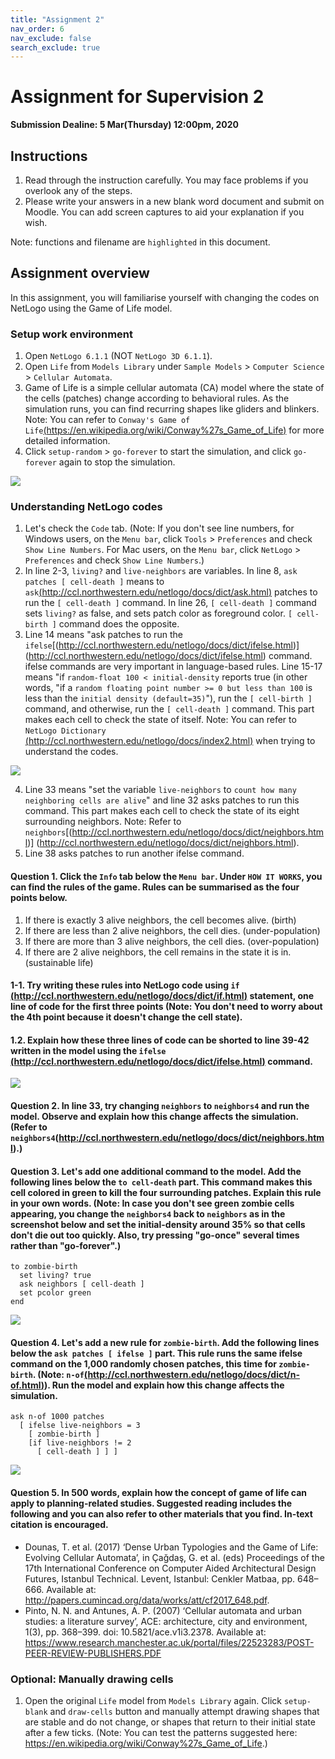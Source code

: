 ```yaml
---
title: "Assignment 2"
nav_order: 6
nav_exclude: false
search_exclude: true
---
```


# Assignment for Supervision 2
**Submission Dealine: 5 Mar(Thursday) 12:00pm, 2020**

## Instructions
1. Read through the instruction carefully. You may face problems if you overlook any of the steps.
2. Please write your answers in a new blank word document and submit on Moodle. You can add screen captures to aid your explanation if you wish.

Note: functions and filename are `highlighted` in this document.

## Assignment overview
In this assignment, you will familiarise yourself with changing the codes on NetLogo using the Game of Life model.

### Setup work environment
1. Open `NetLogo 6.1.1` (NOT `NetLogo 3D 6.1.1`).
2. Open `Life` from `Models Library` under `Sample Models` > `Computer Science` > `Cellular Automata`.
3. Game of Life is a simple cellular automata (CA) model where the state of the cells (patches) change according to behavioral rules. As the simulation runs, you can find recurring shapes like gliders and blinkers. Note: You can refer to `Conway's Game of Life`[(https://en.wikipedia.org/wiki/Conway%27s_Game_of_Life)](https://en.wikipedia.org/wiki/Conway%27s_Game_of_Life) for more detailed information.
4. Click `setup-random` > `go-forever` to start the simulation, and click `go-forever` again to stop the simulation.

![](statics/Sup2_gameoflife1.PNG)

### Understanding NetLogo codes

1. Let's check the `Code` tab. (Note: If you don't see line numbers, for Windows users, on the `Menu bar`, click `Tools` > `Preferences` and check `Show Line Numbers`. For Mac users, on the `Menu bar`, click `NetLogo` > `Preferences` and check `Show Line Numbers`.) 
2. In line 2-3, `living?` and `live-neighbors` are variables. In line 8, `ask patches [ cell-death ]` means to `ask`[(http://ccl.northwestern.edu/netlogo/docs/dict/ask.html)](http://ccl.northwestern.edu/netlogo/docs/dict/ask.html) patches to run the `[ cell-death ]` command. In line 26, `[ cell-death ]` command sets `living?` as false, and sets patch color as foreground color. `[ cell-birth ]` command does the opposite.
3. Line 14 means "ask patches to run the `ifelse`[(http://ccl.northwestern.edu/netlogo/docs/dict/ifelse.html)] (http://ccl.northwestern.edu/netlogo/docs/dict/ifelse.html) command. ifelse commands are very important in language-based rules. Line 15-17 means "if `random-float 100 < initial-density` reports true (in other words, "if a `random floating point number >= 0 but less than 100` is less than the `initial density (default=35)`"), run the `[ cell-birth ]` command, and otherwise, run the `[ cell-death ]` command. This part makes each cell to check the state of itself.
Note: You can refer to `NetLogo Dictionary` [(http://ccl.northwestern.edu/netlogo/docs/index2.html)](http://ccl.northwestern.edu/netlogo/docs/index2.html) when trying to understand the codes.

![](statics/Sup2_gameoflife2.PNG)

4. Line 33 means "set the variable `live-neighbors` to `count how many neighboring cells are alive`" and line 32 asks patches to run this command. This part makes each cell to check the state of its eight surrounding neighbors. Note: Refer to `neighbors`[(http://ccl.northwestern.edu/netlogo/docs/dict/neighbors.html)] (http://ccl.northwestern.edu/netlogo/docs/dict/neighbors.html).
5. Line 38 asks patches to run another ifelse command. 

#### Question 1. Click the `Info` tab below the `Menu bar`. Under `HOW IT WORKS`, you can find the rules of the game. Rules can be summarised as the four points below. 
1. If there is exactly 3 alive neighbors, the cell becomes alive. (birth)
2. If there are less than 2 alive neighbors, the cell dies. (under-population)
3. If there are more than 3 alive neighbors, the cell dies. (over-population)
4. If there are 2 alive neighbors, the cell remains in the state it is in. (sustainable life)
#### 1-1. Try writing these rules into NetLogo code using `if` [(http://ccl.northwestern.edu/netlogo/docs/dict/if.html)](http://ccl.northwestern.edu/netlogo/docs/dict/if.html) statement, one line of code for the first three points (Note: You don't need to worry about the 4th point because it doesn't change the cell state). 
#### 1.2. Explain how these three lines of code can be shorted to line 39-42 written in the model using the `ifelse` [(http://ccl.northwestern.edu/netlogo/docs/dict/ifelse.html)](http://ccl.northwestern.edu/netlogo/docs/dict/ifelse.html) command.

![](statics/Sup2_gameoflife3.PNG)


#### Question 2. In line 33, try changing `neighbors` to `neighbors4` and run the model. Observe and explain how this change affects the simulation. (Refer to `neighbors4`(http://ccl.northwestern.edu/netlogo/docs/dict/neighbors.html).)

#### Question 3. Let's add one additional command to the model. Add the following lines below the `to cell-death` part. This command makes this cell colored in green to kill the four surrounding patches. Explain this rule in your own words. (Note: In case you don't see green zombie cells appearing, you change the `neighbors4` back to `neighbors` as in the screenshot below and set the initial-density around 35% so that cells don't die out too quickly. Also, try pressing "go-once" several times rather than "go-forever".)
```
to zombie-birth
  set living? true
  ask neighbors [ cell-death ]
  set pcolor green
end
```
![](statics/Sup2_gameoflife4.PNG)

#### Question 4. Let's add a new rule for `zombie-birth`. Add the following lines below the `ask patches [ ifelse ]` part. This rule runs the same ifelse command on the 1,000 randomly chosen patches, this time for `zombie-birth`. (Note: `n-of`[(http://ccl.northwestern.edu/netlogo/docs/dict/n-of.html)](http://ccl.northwestern.edu/netlogo/docs/dict/n-of.html)). Run the model and explain how this change affects the simulation.
```
ask n-of 1000 patches
  [ ifelse live-neighbors = 3
    [ zombie-birth ]
    [if live-neighbors != 2
      [ cell-death ] ] ]
```         
![](statics/Sup2_gameoflife5.PNG)


#### Question 5. In 500 words, explain how the concept of game of life can apply to planning-related studies. Suggested reading includes the following and you can also refer to other materials that you find. In-text citation is encouraged. 
- Dounas, T. et al. (2017) ‘Dense Urban Typologies and the Game of Life: Evolving Cellular Automata’, in Çağdaş, G. et al. (eds) Proceedings of the 17th International Conference on Computer Aided Architectural Design Futures, Istanbul Technical. Levent, Istanbul: Cenkler Matbaa, pp. 648–666. Available at: http://papers.cumincad.org/data/works/att/cf2017_648.pdf.
- Pinto, N. N. and Antunes, A. P. (2007) ‘Cellular automata and urban studies: a literature survey’, ACE: architecture, city and environment, 1(3), pp. 368–399. doi: 10.5821/ace.v1i3.2378. Available at: https://www.research.manchester.ac.uk/portal/files/22523283/POST-PEER-REVIEW-PUBLISHERS.PDF


### Optional: Manually drawing cells
1. Open the original `Life` model from `Models Library` again. Click `setup-blank` and `draw-cells` button and manually attempt drawing shapes that are stable and do not change, or shapes that return to their initial state after a few ticks. (Note: You can test the patterns suggested here: https://en.wikipedia.org/wiki/Conway%27s_Game_of_Life.)
